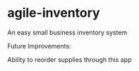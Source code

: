 # agile-inventory
An easy small business inventory system

Future Improvements:


Ability to reorder supplies through this app
